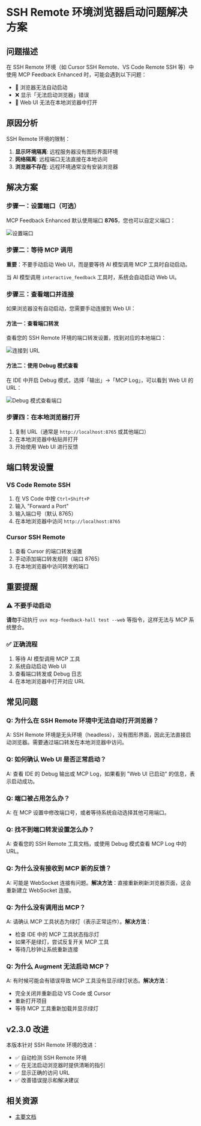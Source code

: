 # SSH Remote 环境浏览器启动问题解决方案

## 问题描述

在 SSH Remote 环境（如 Cursor SSH Remote、VS Code Remote SSH 等）中使用 MCP Feedback Enhanced 时，可能会遇到以下问题：

- 🚫 浏览器无法自动启动
- ❌ 显示「无法启动浏览器」错误
- 🔗 Web UI 无法在本地浏览器中打开

## 原因分析

SSH Remote 环境的限制：
1. **显示环境隔离**: 远程服务器没有图形界面环境
2. **网络隔离**: 远程端口无法直接在本地访问
3. **浏览器不存在**: 远程环境通常没有安装浏览器

## 解决方案

### 步骤一：设置端口（可选）

MCP Feedback Enhanced 默认使用端口 **8765**，您也可以自定义端口：

![设置端口](../images/ssh-remote-port-setting.png)

### 步骤二：等待 MCP 调用

**重要**：不要手动启动 Web UI，而是要等待 AI 模型调用 MCP 工具时自动启动。

当 AI 模型调用 `interactive_feedback` 工具时，系统会自动启动 Web UI。

### 步骤三：查看端口并连接

如果浏览器没有自动启动，您需要手动连接到 Web UI：

#### 方法一：查看端口转发
查看您的 SSH Remote 环境的端口转发设置，找到对应的本地端口：

![连接到 URL](../images/ssh-remote-connect-url.png)

#### 方法二：使用 Debug 模式查看
在 IDE 中开启 Debug 模式，选择「输出」→「MCP Log」，可以看到 Web UI 的 URL：

![Debug 模式查看端口](../images/ssh-remote-debug-port.png)

### 步骤四：在本地浏览器打开

1. 复制 URL（通常是 `http://localhost:8765` 或其他端口）
2. 在本地浏览器中粘贴并打开
3. 开始使用 Web UI 进行反馈

## 端口转发设置

### VS Code Remote SSH
1. 在 VS Code 中按 `Ctrl+Shift+P`
2. 输入 "Forward a Port"
3. 输入端口号（默认 8765）
4. 在本地浏览器中访问 `http://localhost:8765`

### Cursor SSH Remote
1. 查看 Cursor 的端口转发设置
2. 手动添加端口转发规则（端口 8765）
3. 在本地浏览器中访问转发的端口

## 重要提醒

### ⚠️ 不要手动启动
**请勿**手动执行 `uvx mcp-feedback-hall test --web` 等指令，这样无法与 MCP 系统整合。

### ✅ 正确流程
1. 等待 AI 模型调用 MCP 工具
2. 系统自动启动 Web UI
3. 查看端口转发或 Debug 日志
4. 在本地浏览器中打开对应 URL

## 常见问题

### Q: 为什么在 SSH Remote 环境中无法自动打开浏览器？
A: SSH Remote 环境是无头环境（headless），没有图形界面，因此无法直接启动浏览器。需要通过端口转发在本地浏览器中访问。

### Q: 如何确认 Web UI 是否正常启动？
A: 查看 IDE 的 Debug 输出或 MCP Log，如果看到 "Web UI 已启动" 的信息，表示启动成功。

### Q: 端口被占用怎么办？
A: 在 MCP 设置中修改端口号，或者等待系统自动选择其他可用端口。

### Q: 找不到端口转发设置怎么办？
A: 查看您的 SSH Remote 工具文档，或使用 Debug 模式查看 MCP Log 中的 URL。

### Q: 为什么没有接收到 MCP 新的反馈？
A: 可能是 WebSocket 连接有问题。**解决方法**：直接重新刷新浏览器页面，这会重新建立 WebSocket 连接。

### Q: 为什么没有调用出 MCP？
A: 请确认 MCP 工具状态为绿灯（表示正常运作）。**解决方法**：
- 检查 IDE 中的 MCP 工具状态指示灯
- 如果不是绿灯，尝试反复开关 MCP 工具
- 等待几秒钟让系统重新连接

### Q: 为什么 Augment 无法启动 MCP？
A: 有时候可能会有错误导致 MCP 工具没有显示绿灯状态。**解决方法**：
- 完全关闭并重新启动 VS Code 或 Cursor
- 重新打开项目
- 等待 MCP 工具重新加载并显示绿灯

## v2.3.0 改进

本版本针对 SSH Remote 环境的改进：
- ✅ 自动检测 SSH Remote 环境
- ✅ 在无法启动浏览器时提供清晰的指引
- ✅ 显示正确的访问 URL
- ✅ 改善错误提示和解决建议

## 相关资源

- [主要文档](../../README.zh-CN.md)

